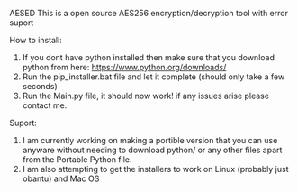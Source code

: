 AESED
This is a open source AES256 encryption/decryption tool with error suport

How to install:
1. If you dont have python installed then make sure that you download python from here: https://www.python.org/downloads/ 
2. Run the pip_installer.bat file and let it complete (should only take a few seconds)
3. Run the Main.py file, it should now work! if any issues arise please contact me.

Suport:
1. I am currently working on making a portible version that you can use anyware without needing to download python/ or any other files apart from the Portable Python file.
2. I am also attempting to get the installers to work on Linux (probably just obantu) and Mac OS
